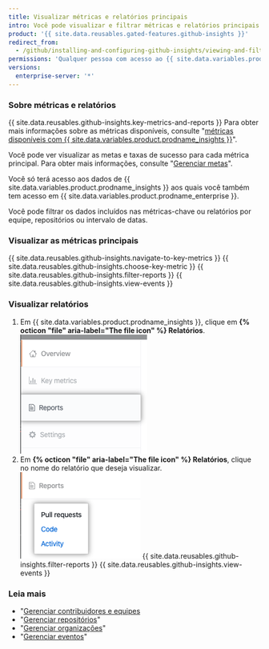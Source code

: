 ```yaml
---
title: Visualizar métricas e relatórios principais
intro: Você pode visualizar e filtrar métricas e relatórios principais para ajudá-lo a entender e melhorar o processo de entrega de software através dos dados.
product: '{{ site.data.reusables.gated-features.github-insights }}'
redirect_from:
  - /github/installing-and-configuring-github-insights/viewing-and-filtering-key-metrics-and-reports
permissions: 'Qualquer pessoa com acesso ao {{ site.data.variables.product.prodname_insights }} pode visualizar as métricas e relatórios principais.'
versions:
  enterprise-server: '*'
---
```


### Sobre métricas e relatórios

{{ site.data.reusables.github-insights.key-metrics-and-reports }} Para obter mais informações sobre as métricas disponíveis, consulte "[métricas disponíveis com {{ site.data.variables.product.prodname_insights }}](/insights/exploring-your-usage-of-github-enterprise/metrics-available-with-github-insights)".

Você pode ver visualizar as metas e taxas de sucesso para cada métrica principal. Para obter mais informações, consulte "[Gerenciar metas](/insights/installing-and-configuring-github-insights/managing-goals)".

Você só terá acesso aos dados de {{ site.data.variables.product.prodname_insights }} aos quais você também tem acesso em {{ site.data.variables.product.prodname_enterprise }}.

Você pode filtrar os dados incluídos nas métricas-chave ou relatórios por equipe, repositórios ou intervalo de datas.

### Visualizar as métricas principais

{{ site.data.reusables.github-insights.navigate-to-key-metrics }}
{{ site.data.reusables.github-insights.choose-key-metric }}
{{ site.data.reusables.github-insights.filter-reports }}
{{ site.data.reusables.github-insights.view-events }}

### Visualizar relatórios

1. Em {{ site.data.variables.product.prodname_insights }}, clique em **{% octicon "file" aria-label="The file icon" %} Relatórios**. ![Aba de relatórios](/assets/images/help/insights/reports-tab.png)
2. Em **{% octicon "file" aria-label="The file icon" %} Relatórios**, clique no nome do relatório que deseja visualizar. ![Lista de relatórios](/assets/images/help/insights/reports-list.png)
{{ site.data.reusables.github-insights.filter-reports }}
{{ site.data.reusables.github-insights.view-events }}

### Leia mais

- "[Gerenciar contribuidores e equipes](/insights/installing-and-configuring-github-insights/managing-contributors-and-teams)
- "[Gerenciar repositórios](/insights/installing-and-configuring-github-insights/managing-repositories)"
- "[Gerenciar organizações](/insights/installing-and-configuring-github-insights/managing-organizations)"
- "[Gerenciar eventos](/insights/installing-and-configuring-github-insights/managing-events)"
